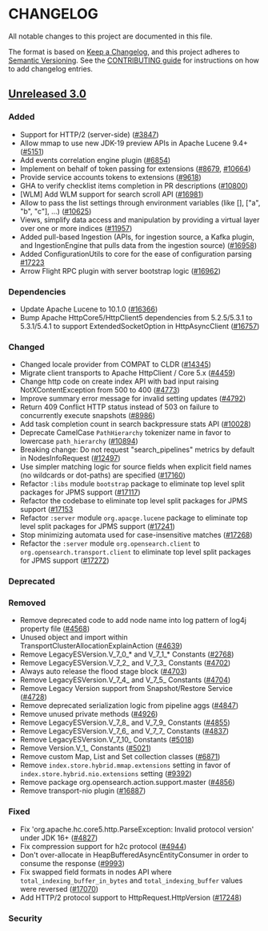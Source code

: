 # CHANGELOG
All notable changes to this project are documented in this file.

The format is based on [Keep a Changelog](https://keepachangelog.com/en/1.0.0/), and this project adheres to [Semantic Versioning](https://semver.org/spec/v2.0.0.html). See the [CONTRIBUTING guide](./CONTRIBUTING.md#Changelog) for instructions on how to add changelog entries.

## [Unreleased 3.0]
### Added
- Support for HTTP/2 (server-side) ([#3847](https://github.com/opensearch-project/OpenSearch/pull/3847))
- Allow mmap to use new JDK-19 preview APIs in Apache Lucene 9.4+ ([#5151](https://github.com/opensearch-project/OpenSearch/pull/5151))
- Add events correlation engine plugin ([#6854](https://github.com/opensearch-project/OpenSearch/issues/6854))
- Implement on behalf of token passing for extensions ([#8679](https://github.com/opensearch-project/OpenSearch/pull/8679), [#10664](https://github.com/opensearch-project/OpenSearch/pull/10664))
- Provide service accounts tokens to extensions ([#9618](https://github.com/opensearch-project/OpenSearch/pull/9618))
- GHA to verify checklist items completion in PR descriptions ([#10800](https://github.com/opensearch-project/OpenSearch/pull/10800))
- [WLM] Add WLM support for search scroll API ([#16981](https://github.com/opensearch-project/OpenSearch/pull/16981))
- Allow to pass the list settings through environment variables (like [], ["a", "b", "c"], ...) ([#10625](https://github.com/opensearch-project/OpenSearch/pull/10625))
- Views, simplify data access and manipulation by providing a virtual layer over one or more indices ([#11957](https://github.com/opensearch-project/OpenSearch/pull/11957))
- Added pull-based Ingestion (APIs, for ingestion source, a Kafka plugin, and IngestionEngine that pulls data from the ingestion source) ([#16958](https://github.com/opensearch-project/OpenSearch/pull/16958))
- Added ConfigurationUtils to core for the ease of configuration parsing [#17223](https://github.com/opensearch-project/OpenSearch/pull/17223)
- Arrow Flight RPC plugin with server bootstrap logic ([#16962](https://github.com/opensearch-project/OpenSearch/pull/16962))

### Dependencies
- Update Apache Lucene to 10.1.0 ([#16366](https://github.com/opensearch-project/OpenSearch/pull/16366))
- Bump Apache HttpCore5/HttpClient5 dependencies from 5.2.5/5.3.1 to 5.3.1/5.4.1 to support ExtendedSocketOption in HttpAsyncClient ([#16757](https://github.com/opensearch-project/OpenSearch/pull/16757))

### Changed
- Changed locale provider from COMPAT to CLDR  ([#14345](https://github.com/opensearch-project/OpenSearch/pull/14345))
- Migrate client transports to Apache HttpClient / Core 5.x ([#4459](https://github.com/opensearch-project/OpenSearch/pull/4459))
- Change http code on create index API with bad input raising NotXContentException from 500 to 400 ([#4773](https://github.com/opensearch-project/OpenSearch/pull/4773))
- Improve summary error message for invalid setting updates ([#4792](https://github.com/opensearch-project/OpenSearch/pull/4792))
- Return 409 Conflict HTTP status instead of 503 on failure to concurrently execute snapshots ([#8986](https://github.com/opensearch-project/OpenSearch/pull/5855))
- Add task completion count in search backpressure stats API ([#10028](https://github.com/opensearch-project/OpenSearch/pull/10028/))
- Deprecate CamelCase `PathHierarchy` tokenizer name in favor to lowercase `path_hierarchy` ([#10894](https://github.com/opensearch-project/OpenSearch/pull/10894))
- Breaking change: Do not request "search_pipelines" metrics by default in NodesInfoRequest ([#12497](https://github.com/opensearch-project/OpenSearch/pull/12497))
- Use simpler matching logic for source fields when explicit field names (no wildcards or dot-paths) are specified ([#17160](https://github.com/opensearch-project/OpenSearch/pull/17160))
- Refactor `:libs` module `bootstrap` package to eliminate top level split packages for JPMS support ([#17117](https://github.com/opensearch-project/OpenSearch/pull/17117))
- Refactor the codebase to eliminate top level split packages for JPMS support ([#17153](https://github.com/opensearch-project/OpenSearch/pull/17153)
- Refactor `:server` module `org.apacge.lucene` package to eliminate top level split packages for JPMS support ([#17241](https://github.com/opensearch-project/OpenSearch/pull/17241))
- Stop minimizing automata used for case-insensitive matches ([#17268](https://github.com/opensearch-project/OpenSearch/pull/17268))
- Refactor the `:server` module `org.opensearch.client` to `org.opensearch.transport.client` to eliminate top level split packages for JPMS support ([#17272](https://github.com/opensearch-project/OpenSearch/pull/17272))

### Deprecated

### Removed
- Remove deprecated code to add node name into log pattern of log4j property file ([#4568](https://github.com/opensearch-project/OpenSearch/pull/4568))
- Unused object and import within TransportClusterAllocationExplainAction ([#4639](https://github.com/opensearch-project/OpenSearch/pull/4639))
- Remove LegacyESVersion.V_7_0_* and V_7_1_* Constants ([#2768](https://https://github.com/opensearch-project/OpenSearch/pull/2768))
- Remove LegacyESVersion.V_7_2_ and V_7_3_ Constants ([#4702](https://github.com/opensearch-project/OpenSearch/pull/4702))
- Always auto release the flood stage block ([#4703](https://github.com/opensearch-project/OpenSearch/pull/4703))
- Remove LegacyESVersion.V_7_4_ and V_7_5_ Constants ([#4704](https://github.com/opensearch-project/OpenSearch/pull/4704))
- Remove Legacy Version support from Snapshot/Restore Service ([#4728](https://github.com/opensearch-project/OpenSearch/pull/4728))
- Remove deprecated serialization logic from pipeline aggs ([#4847](https://github.com/opensearch-project/OpenSearch/pull/4847))
- Remove unused private methods ([#4926](https://github.com/opensearch-project/OpenSearch/pull/4926))
- Remove LegacyESVersion.V_7_8_ and V_7_9_ Constants ([#4855](https://github.com/opensearch-project/OpenSearch/pull/4855))
- Remove LegacyESVersion.V_7_6_ and V_7_7_ Constants ([#4837](https://github.com/opensearch-project/OpenSearch/pull/4837))
- Remove LegacyESVersion.V_7_10_ Constants ([#5018](https://github.com/opensearch-project/OpenSearch/pull/5018))
- Remove Version.V_1_ Constants ([#5021](https://github.com/opensearch-project/OpenSearch/pull/5021))
- Remove custom Map, List and Set collection classes ([#6871](https://github.com/opensearch-project/OpenSearch/pull/6871))
- Remove `index.store.hybrid.mmap.extensions` setting in favor of `index.store.hybrid.nio.extensions` setting ([#9392](https://github.com/opensearch-project/OpenSearch/pull/9392))
- Remove package org.opensearch.action.support.master ([#4856](https://github.com/opensearch-project/OpenSearch/issues/4856))
- Remove transport-nio plugin ([#16887](https://github.com/opensearch-project/OpenSearch/issues/16887))

### Fixed
- Fix 'org.apache.hc.core5.http.ParseException: Invalid protocol version' under JDK 16+ ([#4827](https://github.com/opensearch-project/OpenSearch/pull/4827))
- Fix compression support for h2c protocol ([#4944](https://github.com/opensearch-project/OpenSearch/pull/4944))
- Don't over-allocate in HeapBufferedAsyncEntityConsumer in order to consume the response ([#9993](https://github.com/opensearch-project/OpenSearch/pull/9993))
- Fix swapped field formats in nodes API where `total_indexing_buffer_in_bytes` and `total_indexing_buffer` values were reversed ([#17070](https://github.com/opensearch-project/OpenSearch/pull/17070))
- Add HTTP/2 protocol support to HttpRequest.HttpVersion ([#17248](https://github.com/opensearch-project/OpenSearch/pull/17248))

### Security

[Unreleased 3.0]: https://github.com/opensearch-project/OpenSearch/compare/2.x...HEAD
